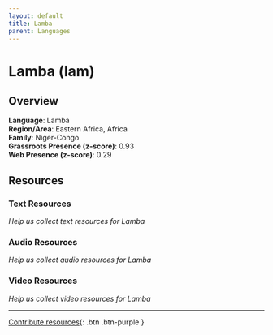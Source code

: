 ```yaml
---
layout: default
title: Lamba
parent: Languages
---
```


# Lamba (lam)

## Overview

**Language**: Lamba  
**Region/Area**: Eastern Africa, Africa  
**Family**: Niger-Congo  
**Grassroots Presence (z-score)**: 0.93  
**Web Presence (z-score)**: 0.29  

## Resources

### Text Resources
*Help us collect text resources for Lamba*

### Audio Resources
*Help us collect audio resources for Lamba*

### Video Resources
*Help us collect video resources for Lamba*

---

[Contribute resources](https://forms.office.com/e/1SfLJx3u1r){: .btn .btn-purple }
